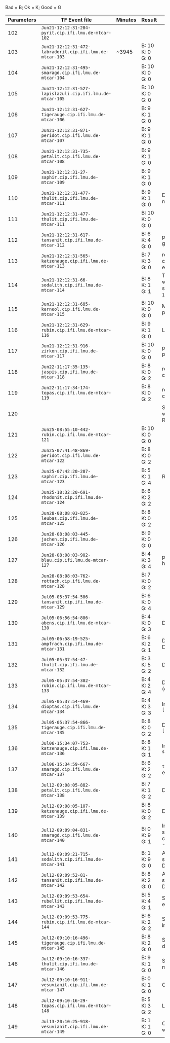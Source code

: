 Bad = B; Ok = K; Good = G

| Parameters   | TF Event file | Minutes | Result | Comments |
| ------------ | ------------- | ------- | ------ | -------- |
| 102 | `Jun21-12:12:31-284-pyrit.cip.ifi.lmu.de-mtcar-102` | | | |
| 103 | `Jun21-12:12:31-472-labradorit.cip.ifi.lmu.de-mtcar-103` | ~3945 | B: 10<br> K: 0<br> G: 0 | |
| 104 | `Jun21-12:12:31-495-smaragd.cip.ifi.lmu.de-mtcar-104` | | B: 10<br> K: 0<br> G: 0 | |
| 105 | `Jun21-12:12:31-527-lapislazuli.cip.ifi.lmu.de-mtcar-105` | | B: 10<br> K: 0<br> G: 0 | |
| 106 | `Jun21-12:12:31-627-tigerauge.cip.ifi.lmu.de-mtcar-106` | | B: 9<br> K: 1<br> G: 0 | |
| 107 | `Jun21-12:12:31-871-peridot.cip.ifi.lmu.de-mtcar-107` | | B: 9<br> K: 1<br> G: 0 | |
| 108 | `Jun21-12:12:31-735-petalit.cip.ifi.lmu.de-mtcar-108` | | B: 9<br> K: 1<br> G: 0 | |
| 109 | `Jun21-12:12:31-27-saphir.cip.ifi.lmu.de-mtcar-109` | | B: 9<br> K: 1<br> G: 0 | |
| 110 | `Jun21-12:12:31-477-thulit.cip.ifi.lmu.de-mtcar-111` | | B: 9<br> K: 1<br> G: 0 | Deeper net architecture makes things slower. |
| 111 | `Jun21-12:12:31-477-thulit.cip.ifi.lmu.de-mtcar-111` | | B: 10<br> K: 0<br> G: 0 | |
| 112 | `Jun21-12:12:31-617-tansanit.cip.ifi.lmu.de-mtcar-112` | | B: 6<br> K: 4<br> G: 0 | pb\_c\_init seems to have a good effect, yet again. |
| 113 | `Jun21-12:12:31-565-katzenauge.cip.ifi.lmu.de-mtcar-113` | | B: 7<br> K: 3<br> G: 0 | reduce\_eval scheduler with consecutive=true has no effect |
| 114 | `Jun21-12:12:31-66-sodalith.cip.ifi.lmu.de-mtcar-114` | | B: 8<br> K: 1<br> G: 1 | The one that was learnt so well was excellent. pb\_c\_init set to `0.1`, pb\_c\_base set to `1000`. |
| 115 | `Jun21-12:12:31-685-karneol.cip.ifi.lmu.de-mtcar-115` | | B: 10<br> K: 0<br> G: 0 | More exploration (dirichlet), pb\_c\_init set to `0.15`. |
| 116 | `Jun21-12:12:31-629-rubin.cip.ifi.lmu.de-mtcar-116` | | B: 9<br> K: 1<br> G: 0 | L2 (weight decay) |
| 117 | `Jun21-12:12:31-916-zirkon.cip.ifi.lmu.de-mtcar-117` | | B: 10<br> K: 0<br> G: 0 | pb\_c\_base set to 200, probably too low. |
| 118 | `Jun22-11:17:35-135-jaspis.cip.ifi.lmu.de-mtcar-118` | | B: 8<br> K: 0<br> G: 2 | reduce\_eval scheduler with consecutive=false |
| 119 | `Jun22-11:17:34-174-topas.cip.ifi.lmu.de-mtcar-119` | | B: 8<br> K: 0<br> G: 2 | reduce\_eval scheduler with consecutive=false |
| 120 | | | | Same as 123. Had issues with segfaults on pyrit. Really weird. |
| 121 | `Jun25-08:55:10-442-rubin.cip.ifi.lmu.de-mtcar-121` | | B: 10<br> K: 0<br> G: 0 | |
| 122 | `Jun25-07:41:48-869-peridot.cip.ifi.lmu.de-mtcar-122` | | B: 8<br> K: 0<br> G: 2 | |
| 123 | `Jun25-07:42:20-287-saphir.cip.ifi.lmu.de-mtcar-123` | | B: 5<br> K: 1<br> G: 4 | Really weird result. |
| 124 | `Jun25-18:32:20-691-rhodonit.cip.ifi.lmu.de-mtcar-124` | | B: 6<br> K: 2<br> G: 2 | |
| 125 | `Jun28-08:08:03-825-leubas.cip.ifi.lmu.de-mtcar-125` | | B: 8<br> K: 0<br> G: 2 | |
| 126 | `Jun28-08:08:03-445-jachen.cip.ifi.lmu.de-mtcar-126` | | B: 9<br> K: 0<br> G: 0 | |
| 127 | `Jun28-08:08:03-902-blau.cip.ifi.lmu.de-mtcar-127` | | B: 4<br> K: 3<br> G: 4 | pb\_c\_init set low, alpha halved. |
| 128 | `Jun28-08:08:03-762-rottach.cip.ifi.lmu.de-mtcar-128` | | B: 7<br> K: 0<br> G: 2 | |
| 129 | `Jul05-05:37:54-506-tansanit.cip.ifi.lmu.de-mtcar-129` | | B: 6<br> K: 0<br> G: 4 | |
| 130 | `Jul05-06:56:54-806-abens.cip.ifi.lmu.de-mtcar-130` | | B: 4<br> K: 0<br> G: 3 | Didn't finish. |
| 131 | `Jul05-06:58:19-525-ampfrach.cip.ifi.lmu.de-mtcar-131` | | B: 6<br> K: 2<br> G: 1 | Didn't finish. Increased Dirichlet. |
| 132 | `Jul05-05:37:54-47-thulit.cip.ifi.lmu.de-mtcar-132` | | B: 3<br> K: 5<br> G: 2 | Decreased Dirichlet. |
| 133 | `Jul05-05:37:54-302-rubin.cip.ifi.lmu.de-mtcar-133` | | B: 4<br> K: 2<br> G: 4 | Decreased Dirichlet (differently to 132). |
| 134 | `Jul05-05:37:54-469-dioptas.cip.ifi.lmu.de-mtcar-134` | | B: 4<br> K: 3<br> G: 3 | Increased net architecture: `[64, 64, 32]` |
| 135 | `Jul05-05:37:54-866-tigerauge.cip.ifi.lmu.de-mtcar-135` | | B: 8<br> K: 0<br> G: 2 | Decreased net architecture: `[64, 32]` |
| 136 | `Jul06-15:34:07-753-katzenauge.cip.ifi.lmu.de-mtcar-136` | | B: 8<br> K: 1<br> G: 1 | Increased `scheduler_min_n_good_evals` |
| 137 | `Jul06-15:34:59-667-smaragd.cip.ifi.lmu.de-mtcar-137` | | B: 6<br> K: 2<br> G: 2 | `tough_ce` set to false -> extremely stable per run. |
| 138 | `Jul12-09:08:05-882-petalit.cip.ifi.lmu.de-mtcar-138` | | B: 7<br> K: 1<br> G: 2 | Decreased Dirichlet |
| 139 | `Jul12-09:08:05-107-katzenauge.cip.ifi.lmu.de-mtcar-139` | | B: 8<br> K: 0<br> G: 2 | Decreased Dirichlet |
| 140 | `Jul12-09:09:04-831-smaragd.cip.ifi.lmu.de-mtcar-140` | | B: 0<br> K: 9<br> G: 1 | Increased Dirichlet. Very strangely this one was consistently at roughly -115 reward. |
| 141 | `Jul12-09:09:21-715-sodalith.cip.ifi.lmu.de-mtcar-141` | | B: 1<br> K: 9<br> G: 0 | Adapted min good eval scheduler. Increased Dirichlet. |
| 142 | `Jul12-09:09:52-81-tansanit.cip.ifi.lmu.de-mtcar-142` | | B: 8<br> K: 2<br> G: 0 | Adapted min good eval scheduler. Decreased Dirichlet. |
| 143 | `Jul12-09:09:53-654-rubellit.cip.ifi.lmu.de-mtcar-143` | | B: 5<br> K: 4<br> G: 1 | Slightly relaxed min good eval scheduler. |
| 144 | `Jul12-09:09:53-775-rubin.cip.ifi.lmu.de-mtcar-144` | | B: 6<br> K: 2<br> G: 2 | Same as 143 but with increased Dirichlet |
| 145 | `Jul12-09:10:16-496-tigerauge.cip.ifi.lmu.de-mtcar-145` | | B: 8<br> K: 2<br> G: 0 | Same as 144 but decreased alpha. |
| 146 | `Jul12-09:10:16-337-thulit.cip.ifi.lmu.de-mtcar-146` | | B: 9<br> K: 1<br> G: 0 | Same as 145 but tougher min good eval scheduler. |
| 147 | `Jul12-09:10:16-911-vesuvianit.cip.ifi.lmu.de-mtcar-147` | | B: 0<br> K: 1<br> G: 0 | Crashed.. |
| 148 | `Jul12-09:10:16-29-topas.cip.ifi.lmu.de-mtcar-148` | | B: 5<br> K: 3<br> G: 2 | Lower alpha |
| 149 | `Jul13-20:10:25-918-vesuvianit.cip.ifi.lmu.de-mtcar-149` | | B: 1<br> K: 1<br> G: 0 | Crashed.. Could be issue with vesuvianit |
